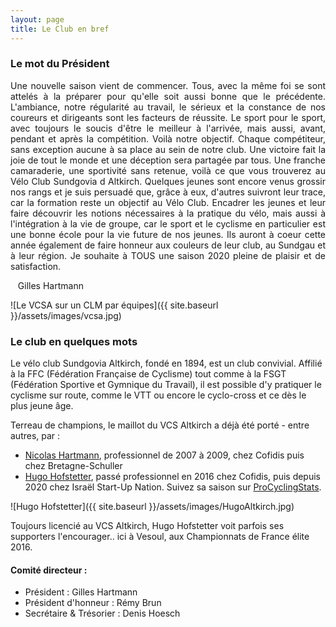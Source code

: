 ```yaml
---
layout: page
title: Le Club en bref
---
```


### Le mot du Président

<p style='text-align: justify;'>
Une nouvelle saison vient de commencer. Tous, avec  la même foi se sont attelés à la préparer pour qu'elle soit aussi bonne que le précédente. L'ambiance, notre régularité au travail, le sérieux  et la constance de nos coureurs et dirigeants sont les facteurs de  réussite. Le sport pour le sport, avec toujours le soucis d'être le  meilleur à l'arrivée, mais aussi, avant, pendant et après la compétition. Voilà notre objectif. 
Chaque compétiteur, sans exception aucune à sa place au sein de  notre club. Une victoire fait la joie de tout le monde et une déception  sera partagée par tous. Une franche camaraderie, une sportivité sans  retenue, voilà ce que vous trouverez au Vélo Club Sundgovia d Altkirch.  Quelques jeunes sont encore venus grossir nos rangs et je suis persuadé  que, grâce à eux, d'autres suivront leur trace, car la formation reste  un objectif au Vélo Club. Encadrer les jeunes et leur faire découvrir  les notions nécessaires à la pratique du vélo, mais aussi à  l'intégration à la vie de groupe, car le sport et le cyclisme en  particulier est une bonne école pour la vie future de nos jeunes. Ils  auront à coeur cette année également de faire honneur aux couleurs de  leur club, au Sundgau et à leur région. 
Je souhaite à TOUS une saison 2020 pleine de plaisir et de satisfaction.
</p>

&nbsp;&nbsp;   Gilles Hartmann

![Le VCSA sur un CLM par équipes]({{ site.baseurl }}/assets/images/vcsa.jpg)

### Le club en quelques mots

Le vélo club Sundgovia Altkirch, fondé en 1894, est un club convivial. Affilié à la FFC (Fédération Française de Cyclisme) tout comme à la FSGT (Fédération Sportive et Gymnique du Travail), il est possible d'y pratiquer le cyclisme sur route, comme le VTT ou encore le cyclo-cross et ce dès le plus jeune âge.

Terreau de champions, le maillot du VCS Altkirch a déjà été porté - entre autres, par :
  * [Nicolas Hartmann](https://fr.wikipedia.org/wiki/Nicolas_Hartmann), professionnel de 2007 à 2009, chez Cofidis puis chez Bretagne-Schuller
  * [Hugo Hofstetter](https://fr.wikipedia.org/wiki/Hugo_Hofstetter), passé professionnel en 2016 chez Cofidis, puis depuis 2020 chez Israël Start-Up Nation. Suivez sa saison sur [ProCyclingStats](http://www.procyclingstats.com/rider/Hugo_Hofstetter).

![Hugo Hofstetter]({{ site.baseurl }}/assets/images/HugoAltkirch.jpg)

Toujours licencié au VCS Altkirch, Hugo Hofstetter voit parfois ses supporters l'encourager.. ici à Vesoul, aux Championnats de France élite 2016.


#### Comité directeur :
  * Président : Gilles Hartmann
  * Président d'honneur : Rémy Brun
  * Secrétaire & Trésorier : Denis Hoesch


